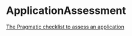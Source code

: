 # ApplicationAssessment

[The Pragmatic checklist to assess an application](./assessment-checklist.md)
